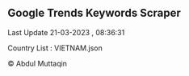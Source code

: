 

## Google Trends Keywords Scraper 
 
Last Update 21-03-2023 , 08:36:31

Country List :
VIETNAM.json



© Abdul Muttaqin 
